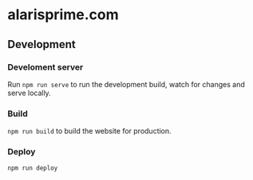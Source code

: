 # alarisprime.com

## Development

### Develoment server

Run `npm run serve` to run the development build, watch for changes and serve locally.

### Build

`npm run build` to build the website for production.

### Deploy

`npm run deploy`
